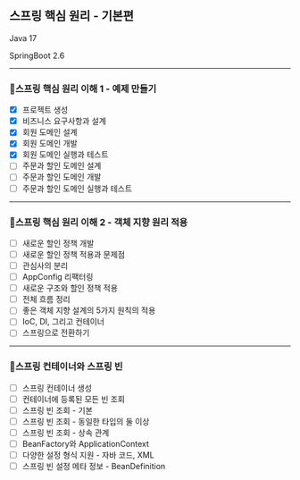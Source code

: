 스프링 핵심 원리 - 기본편
---
Java 17

SpringBoot 2.6

---
### 📌스프링 핵심 원리 이해 1 - 예제 만들기

- [x]  프로젝트 생성
- [x]  비즈니스 요구사항과 설계
- [x]  회원 도메인 설계
- [x]  회원 도메인 개발
- [x]  회원 도메인 실행과 테스트
- [ ]  주문과 할인 도메인 설계
- [ ]  주문과 할인 도메인 개발
- [ ]  주문과 할인 도메인 실행과 테스트

---

### 📌스프링 핵심 원리 이해 2 - 객체 지향 원리 적용

- [ ]  새로운 할인 정책 개발
- [ ]  새로운 할인 정책 적용과 문제점
- [ ]  관심사의 분리
- [ ]  AppConfig 리팩터링
- [ ]  새로운 구조와 할인 정책 적용
- [ ]  전체 흐름 정리
- [ ]  좋은 객체 지향 설계의 5가지 원칙의 적용
- [ ]  IoC, DI, 그리고 컨테이너
- [ ]  스프링으로 전환하기

---

### 📌스프링 컨테이너와 스프링 빈

- [ ]  스프링 컨테이너 생성
- [ ]  컨테이너에 등록된 모든 빈 조회
- [ ]  스프링 빈 조회 - 기본
- [ ]  스프링 빈 조회 - 동일한 타입의 둘 이상
- [ ]  스프링 빈 조회 - 상속 관계
- [ ]  BeanFactory와 ApplicationContext
- [ ]  다양한 설정 형식 지원 - 자바 코드, XML
- [ ]  스프링 빈 설정 메타 정보 - BeanDefinition
